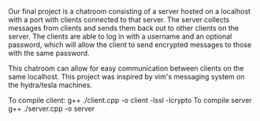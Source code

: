 Our final project is a chatroom consisting of a server hosted on a localhost with a port with clients connected to that server. 
The server collects messages from clients and sends them back out to other clients on the server. 
The clients are able to log in with a username and an optional password, which will allow the client to send encrypted messages to those with the same password. 

This chatroom can allow for easy communication between clients on the same localhost.
This project was inspired by vim's messaging system on the hydra/tesla machines. 

To compile client:
g++ ./client.cpp -o client -lssl -lcrypto
To compile server
g++ ./server.cpp -o server
